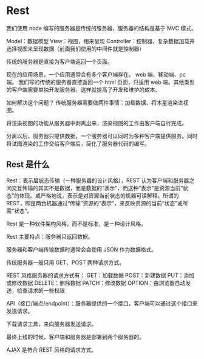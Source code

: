 # Rest

我们使用 node 编写的服务器是传统的服务器，服务器的结构是基于 MVC 模式。

Model：数据模型
View：视图，用来呈现
Controller：控制器，复杂数据加载并选择视图来呈现数据（前面我们使用的中间件就是控制器）

传统的服务器是直接为客户端返回一个页面。

现在的应用场景，一个应用通常会有多个客户端存在。
web 端、移动端、pc 端。
我们写的传统的服务器直接返回一个 html 页面，只适用 web 端。其他类型的客户端需要单独开发服务器，这样就提高了开发和维护的成本。

如何解决这个问题？
传统服务器需要做两件事情：加载数据、将木星渲染进视图。

将渲染视图的功能从服务器中剥离出来，渲染视图的工作由客户端自行完成。

分离以后，服务器只提供数据，一个服务器可以同时为多种客户端提供服务。同时将试图渲染的工作交给客户端后，简化了服务器代码的编写。

## Rest 是什么

Rest：表示层状态传输（一种服务器的设计风格），REST 认为客户端和服务器之间交互传输的其实不是数据，而是数据的“表示”，而这种“表示”是资源当前“状态”的体现。或严格地说，表示是对资源当前状态的机器可读解释。所谓的 REST，即是两台机器通过“传输”资源的“表示”，来反映资源的当前“状态”或所需“状态”。

Rest 是一种软件架构风格，而不是标准，是一种设计风格。

Rest 主要特点：服务器只返回数据。

服务器和客户端传输数据时通常会会使用 JSON 作为数据格式。

传统服务器一般只用 GET、POST 两种请求方式。

REST 风格服务器的请求方式有：
GET：加载数据
POST：新建数据
PUT：添加或修改数据
DELETE：删除数据
PATCH：修改数据
OPTION：由浏览器自动发送，检查请求的一些权限

API（接口/端点/endpoint）：服务器提供的一个接口，客户端可以通过这个接口来发送请求。

下载请求工具，来向服务器发送请求。

最终上线的时候，客户端和服务器是部署到两个服务器的。

AJAX 是符合 REST 风格的请求方式。
